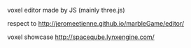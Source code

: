 voxel editor made by JS (mainly three.js)

respect to 
http://jeromeetienne.github.io/marbleGame/editor/

voxel showcase
http://spaceqube.lynxengine.com/
